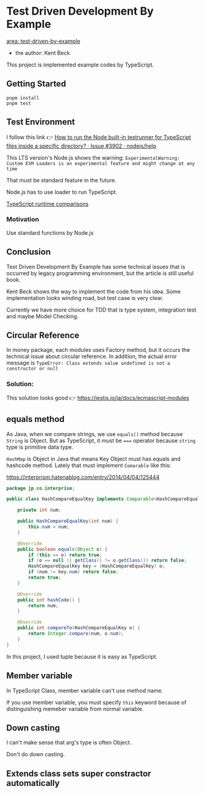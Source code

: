 # Test Driven Development By Example

[area: test-driven-by-example](https://github.com/casaub0n/casaub0n/labels/area%3A%20test-driven-by-example "use this label in GitHub")

- the author: Kent Beck

This project is implemented example codes by TypeScript.

## Getting Started

```console
pnpm install
pnpm test
```

## Test Environment

I follow this link 👉
[How to run the Node built-in testrunner for TypeScript files inside a specific directory? · Issue #3902 · nodejs/help](https://github.com/nodejs/help/issues/3902#issuecomment-1307124174)

This LTS version's Node.js shows the warning:
`ExperimentalWarning: Custom ESM Loaders is an experimental feature and might change at any time`

That must be standard feature in the future.

Node.js has to use loader to run TypeScript.

[TypeScript runtime comparisons](https://github.com/privatenumber/ts-runtime-comparison)

### Motivation

Use standard functions by Node.js

## Conclusion

Test Driven Development By Example has some technical issues that is occurred by legacy programming environment, but the article is still useful book.

Kent Beck shows the way to implement the code from his idea. Some implementation looks winding road, but test case is very clear.

Currently we have more choice for TDD that is type system, integration test and maybe Model Checking.

## Circular Reference

In money package, each modules uses Factory method, but it occurs the technical issue about circular reference.
In addition, the actual error message is `TypeError: Class extends value undefined is not a constructor or null`

### Solution:

This solution looks good 👉 https://jestjs.io/ja/docs/ecmascript-modules

## equals method

As Java, when we compare strings, we use `equals()` method because `String` is Object. But as TypeScript, it must be `===` operator because `string` type is primitive data type.

`HashMap` is Object in Java that means Key Object must has equals and hashcode method. Lately that must implement `Comarable` like this:

https://interprism.hatenablog.com/entry/2014/04/04/125444

```Java
package jp.co.interprism;

public class HashCompareEqualKey implements Comparable<HashCompareEqualKey> {

    private int num;

    public HashCompareEqualKey(int num) {
        this.num = num;
    }

    @Override
    public boolean equals(Object o) {
        if (this == o) return true;
        if (o == null || getClass() != o.getClass()) return false;
        HashCompareEqualKey key = (HashCompareEqualKey) o;
        if (num != key.num) return false;
        return true;
    }

    @Override
    public int hashCode() {
        return num;
    }

    @Override
    public int compareTo(HashCompareEqualKey o) {
        return Integer.compare(num, o.num);
    }
}
```

In this project, I used tuple because it is easy as TypeScript.

## Member variable

In TypeScript Class, member variable can't use method name.

If you use member variable, you must specify `this` keyword because of distinguishing memeber variable from normal variable.

## Down casting

I can't make sense that arg's type is often Object.

Don't do down casting.

## Extends class sets super constractor automatically
